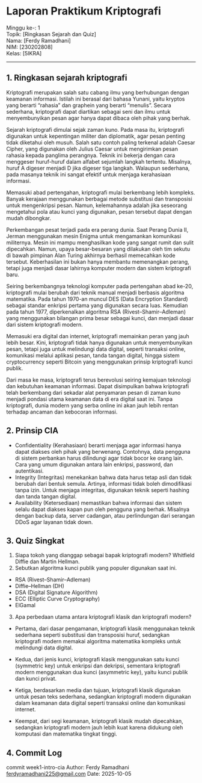 # Laporan Praktikum Kriptografi
Minggu ke-: 1  
Topik: [Ringkasan Sejarah dan Quiz]  
Nama: [Ferdy Ramadhani]  
NIM: [230202808]  
Kelas: [5IKRA]  

---

## 1. Ringkasan sejarah kriptografi
Kriptografi merupakan salah satu cabang ilmu yang berhubungan dengan keamanan informasi. Istilah ini berasal dari bahasa Yunani, yaitu kryptos yang berarti “rahasia” dan graphein yang berarti “menulis”. Secara sederhana, kriptografi dapat diartikan sebagai seni dan ilmu untuk menyembunyikan pesan agar hanya dapat dibaca oleh pihak yang berhak.

Sejarah kriptografi dimulai sejak zaman kuno. Pada masa itu, kriptografi digunakan untuk kepentingan militer dan diplomatik, agar pesan penting tidak diketahui oleh musuh. Salah satu contoh paling terkenal adalah Caesar Cipher, yang digunakan oleh Julius Caesar untuk mengirimkan pesan rahasia kepada panglima perangnya. Teknik ini bekerja dengan cara menggeser huruf-huruf dalam alfabet sejumlah langkah tertentu. Misalnya, huruf A digeser menjadi D jika digeser tiga langkah. Walaupun sederhana, pada masanya teknik ini sangat efektif untuk menjaga kerahasiaan informasi.

Memasuki abad pertengahan, kriptografi mulai berkembang lebih kompleks. Banyak kerajaan menggunakan berbagai metode substitusi dan transposisi untuk mengenkripsi pesan. Namun, kelemahannya adalah jika seseorang mengetahui pola atau kunci yang digunakan, pesan tersebut dapat dengan mudah dibongkar.

Perkembangan pesat terjadi pada era perang dunia. Saat Perang Dunia II, Jerman menggunakan mesin Enigma untuk mengamankan komunikasi militernya. Mesin ini mampu menghasilkan kode yang sangat rumit dan sulit dipecahkan. Namun, upaya besar-besaran yang dilakukan oleh tim sekutu di bawah pimpinan Alan Turing akhirnya berhasil memecahkan kode tersebut. Keberhasilan ini bukan hanya membantu memenangkan perang, tetapi juga menjadi dasar lahirnya komputer modern dan sistem kriptografi baru.

Seiring berkembangnya teknologi komputer pada pertengahan abad ke-20, kriptografi mulai berubah dari teknik manual menjadi berbasis algoritma matematika. Pada tahun 1970-an muncul DES (Data Encryption Standard) sebagai standar enkripsi pertama yang digunakan secara luas. Kemudian pada tahun 1977, diperkenalkan algoritma RSA (Rivest–Shamir–Adleman) yang menggunakan bilangan prima besar sebagai kunci, dan menjadi dasar dari sistem kriptografi modern.

Memasuki era digital dan internet, kriptografi memainkan peran yang jauh lebih besar. Kini, kriptografi tidak hanya digunakan untuk menyembunyikan pesan, tetapi juga untuk melindungi data digital, seperti transaksi online, komunikasi melalui aplikasi pesan, tanda tangan digital, hingga sistem cryptocurrency seperti Bitcoin yang menggunakan prinsip kriptografi kunci publik.

Dari masa ke masa, kriptografi terus berevolusi seiring kemajuan teknologi dan kebutuhan keamanan informasi. Dapat disimpulkan bahwa kriptografi telah berkembang dari sekadar alat penyamaran pesan di zaman kuno menjadi pondasi utama keamanan data di era digital saat ini. Tanpa kriptografi, dunia modern yang serba online ini akan jauh lebih rentan terhadap ancaman dan kebocoran informasi.
## 2. Prinsip CIA
- Confidentiality (Kerahasiaan) berarti menjaga agar informasi hanya dapat diakses oleh pihak yang berwenang. Contohnya, data pengguna di sistem perbankan harus dilindungi agar tidak bocor ke orang lain. Cara yang umum digunakan antara lain enkripsi, password, dan autentikasi.
- Integrity (Integritas) menekankan bahwa data harus tetap asli dan tidak berubah dari bentuk semula. Artinya, informasi tidak boleh dimodifikasi tanpa izin. Untuk menjaga integritas, digunakan teknik seperti hashing dan tanda tangan digital.
- Availability (Ketersediaan) memastikan bahwa informasi dan sistem selalu dapat diakses kapan pun oleh pengguna yang berhak. Misalnya dengan backup data, server cadangan, atau perlindungan dari serangan DDoS agar layanan tidak down.
## 3. Quiz Singkat
1. Siapa tokoh yang dianggap sebagai bapak kriptografi modern?
Whitfield Diffie dan Martin Hellman.
2. Sebutkan algoritma kunci publik yang populer digunakan saat ini.
- RSA (Rivest–Shamir–Adleman)
- Diffie–Hellman (DH)
- DSA (Digital Signature Algorithm)
- ECC (Elliptic Curve Cryptography)
- ElGamal
3. Apa perbedaan utama antara kriptografi klasik dan kriptografi modern?
- Pertama, dari dasar pengamanan, kriptografi klasik menggunakan teknik sederhana seperti substitusi dan transposisi huruf, sedangkan kriptografi modern memakai algoritma matematika kompleks untuk melindungi data digital.

- Kedua, dari jenis kunci, kriptografi klasik menggunakan satu kunci (symmetric key) untuk enkripsi dan dekripsi, sementara kriptografi modern menggunakan dua kunci (asymmetric key), yaitu kunci publik dan kunci privat.

- Ketiga, berdasarkan media dan tujuan, kriptografi klasik digunakan untuk pesan teks sederhana, sedangkan kriptografi modern digunakan dalam keamanan data digital seperti transaksi online dan komunikasi internet.

- Keempat, dari segi keamanan, kriptografi klasik mudah dipecahkan, sedangkan kriptografi modern jauh lebih kuat karena didukung oleh komputasi dan matematika tingkat tinggi.
## 4. Commit Log
commit week1-intro-cia
Author: Ferdy Ramadhani <ferdyramadhani225@gmail.com>
Date:   2025-10-05
